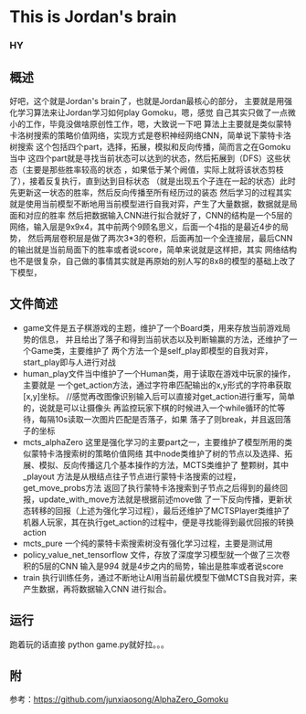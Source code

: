 # This is Jordan's brain
### HY
## 概述

好吧，这个就是Jordan's brain了，也就是Jordan最核心的部分，
主要就是用强化学习算法来让Jordan学习如何play Gomoku，嗯，感觉
自己其实只做了一点微小的工作，毕竟没做啥原创性工作，嗯，大致说一下吧
算法上主要就是类似蒙特卡洛树搜索的策略价值网络，实现方式是卷积神经网络CNN，简单说下蒙特卡洛树搜索
这个包括四个part，选择，拓展，模拟和反向传播，简而言之在Gomoku当中
这四个part就是寻找当前状态可以达到的状态，然后拓展到（DFS）这些状态（主要是那些胜率较高的状态
，如果低于某个阙值，实际上就将该状态剪枝了），接着反复执行，直到达到目标状态
（就是出现五个子连在一起的状态）此时先更新这一状态的胜率，然后反向传播至所有经历过的装态
然后学习的过程其实就是使用当前模型不断地用当前模型进行自我对弈，产生了大量数据，数据就是局面和对应的胜率
然后把数据输入CNN进行拟合就好了，CNN的结构是一个5层的网络，输入层是9x9x4，其中前两个9顾名思义，后面一个4指的是最近4步的局势，
然后两层卷积层是做了两次3*3的卷积，后面再加一个全连接层，最后CNN的输出就是当前局面下的胜率或者说score，简单来说就是这样把，其实
网络结构也不是很复杂，自己做的事情其实就是再原始的别人写的8x8的模型的基础上改了下模型，

## 文件简述

- game文件是五子棋游戏的主题，维护了一个Board类，用来存放当前游戏局势的信息，
并且给出了落子和得到当前状态以及判断输赢的方法，还维护了一个Game类，主要维护了
两个方法一个是self_play即模型的自我对弈，start_play即与人进行对战
- human_play文件当中维护了一个Human类，用于读取在游戏中玩家的操作，主要就是
一个get_action方法，通过字符串匹配输出的x,y形式的字符串获取[x,y]坐标。
//感觉再改图像识别输入后可以直接对get_action进行重写，简单的，说就是可以让摄像头
再监控玩家下棋的时候进入一个while循环的忙等待，每隔10s读取一次图片匹配是否落子，如果
落子了则break，并且返回落子的坐标
- mcts_alphaZero 这里是强化学习的主要part之一，主要维护了模型所用的类似蒙特卡洛搜索树的策略价值网络
其中node类维护了树的节点以及选择、拓展、模拟、反向传播这几个基本操作的方法，MCTS类维护了
整颗树，其中_playout 方法是从根结点往子节点进行蒙特卡洛搜索的过程，get_move_probs方法
返回了执行蒙特卡洛搜索到子节点之后得到的最终回报，update_with_move方法就是根据前述move做
了一下反向传播，更新状态转移的回报（上述为强化学习过程），最后还维护了MCTSPlayer类维护了
机器人玩家，其在执行get_action的过程中，便是寻找能得到最优回报的转换action
- mcts_pure 一个纯的蒙特卡索搜索树没有强化学习过程，主要是测试用
- policy_value_net_tensorflow 文件，存放了深度学习模型就一个做了三次卷积的5层的CNN
输入是9*9*4 就是4步之内的局势，输出是胜率或者说score
- train 执行训练任务，通过不断地让AI用当前最优模型下做MCTS自我对弈，来产生数据，再将数据输入CNN
进行拟合。
## 运行

跑着玩的话直接 python game.py就好拉。。。


## 附

参考：https://github.com/junxiaosong/AlphaZero_Gomoku
